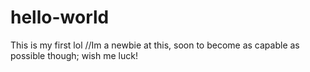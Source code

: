 # hello-world
This is my first lol
//Im a newbie at this, soon to become as capable as possible though; wish me luck!
